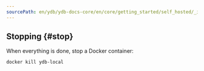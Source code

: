 ```yaml
---
sourcePath: en/ydb/ydb-docs-core/en/core/getting_started/self_hosted/_includes/ydb_docker/05_stop.md
---
```

## Stopping {#stop}

When everything is done, stop a Docker container:

```bash
docker kill ydb-local
```

